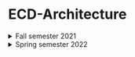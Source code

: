 # ECD-Architecture
 
<details><summary>Fall semester 2021</summary>

 * [Lab 2](https://github.com/Nikiroiduk/ECD-Architecture/tree/main/Fall%20semester/LAB2) - Data definition. Assembler program structure
 * [Lab 3](https://github.com/Nikiroiduk/ECD-Architecture/tree/main/Fall%20semester/LAB3) - General purpose commands. Arithmetic commands
 * [Lab 4](https://github.com/Nikiroiduk/ECD-Architecture/tree/main/Fall%20semester/LAB4) - Programming tasks with branching. Description and call of procedures
 * [Lab 5](https://github.com/Nikiroiduk/ECD-Architecture/tree/main/Fall%20semester/LAB5) - Programming tasks with cycles
 * [Lab 6](https://github.com/Nikiroiduk/ECD-Architecture/tree/main/Fall%20semester/LAB6) - Bit manipulation commands
 * [Lab 7](https://github.com/Nikiroiduk/ECD-Architecture/tree/main/Fall%20semester/LAB7) - Row and table processing commands

</details>

<details><summary>Spring semester 2022</summary>

 * [Lab 1](https://github.com/Nikiroiduk/ECD-Architecture/tree/main/Spring%20semester/LAB1) - Row and table processing commands
 * [Lab 2](https://github.com/Nikiroiduk/ECD-Architecture/tree/main/Spring%20semester/LAB2) - Macros
 * [Lab 3](https://github.com/Nikiroiduk/ECD-Architecture/tree/main/Spring%20semester/LAB3) - 1D arrays
 
</details>
